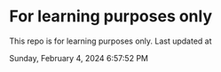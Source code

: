 # For learning purposes only
This repo is for learning purposes only.
Last updated at

Sunday, February 4, 2024 6:57:52 PM

